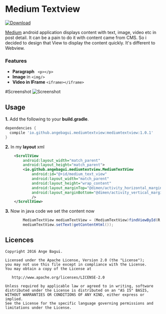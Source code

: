 Medium Textview
===============

[ ![Download](https://api.bintray.com/packages/angebagui/maven/mediumtextview/images/download.svg) ](https://bintray.com/angebagui/maven/mediumtextview/_latestVersion)

[Medium](https://play.google.com/store/apps/details?id=com.medium.reader)  android application displays content with text, image, video etc in post detail. It can be a pain to do it with content came from CMS. So i decided to design that View to display the content quickly. It's different to Webview. 

### Features
* **Paragraph** ``` <p></p>```
* **Image** in ```<img/>```
* **Video in IFrame** ```<iframe></iframe>```

#Screenshot
![Screenshot](https://github.com/angebagui/medium-textview/blob/master/screenshot/Screenshot_2016-08-14-19-59-48.png)



Usage
-----

**1.** Add the following to your **build.gradle**.
```groovy
dependencies {
  compile 'io.github.angebagui.mediumtextview:mediumtextview:1.0.1'
}
```
**2.** In my **layout** xml
```xml
    <ScrollView
        android:layout_width="match_parent"
        android:layout_height="match_parent">
        <io.github.angebagui.mediumtextview.MediumTextView
            android:id="@+id/medium_text_view"
            android:layout_width="match_parent"
            android:layout_height="wrap_content"
            android:layout_marginTop="@dimen/activity_horizontal_margin"
            android:layout_marginBottom="@dimen/activity_vertical_margin"
            />
    </ScrollView>
```

**3.** Now in java code we set the content now
```java
        MediumTextView mediumTextView = (MediumTextView)findViewById(R.id.medium_text_view);
        mediumTextView.setText(getContentHtml());
```

Licences
--------
    Copyright 2016 Ange Bagui.

    Licensed under the Apache License, Version 2.0 (the "License");
    you may not use this file except in compliance with the License.
    You may obtain a copy of the License at

       http://www.apache.org/licenses/LICENSE-2.0

    Unless required by applicable law or agreed to in writing, software
    distributed under the License is distributed on an "AS IS" BASIS,
    WITHOUT WARRANTIES OR CONDITIONS OF ANY KIND, either express or implied.
    See the License for the specific language governing permissions and
    limitations under the License.
